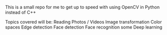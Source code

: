 This is a small repo for me to get up to speed with using OpenCV in Python instead of C++ 

Topics covered will be: 
Reading Photos / Videos 
Image transformation 
Color spaces 
Edge detection 
Face detection 
Face recognition 
some Deep learning 
